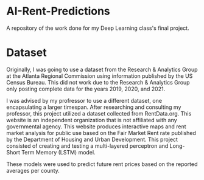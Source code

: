 # AI-Rent-Predictions
A repository of the work done for my Deep Learning class's final project.

# Dataset
Originally, I was going to use a dataset from the Research & Analytics Group at the Atlanta Regional Commission using information published by the US Census Bureau. This did not work due to the Research & Analytics Group only posting complete data for the years 2019, 2020, and 2021.

I was advised by my profressor to use a different dataset, one encapsulating a larger timespan. After researching and consulting my professor, this project utilized a dataset collected from RentData.org. This website is an
independent organization that is not affiliated with any governmental agency. This
website produces interactive maps and rent market analysis for public use based on the
Fair Market Rent rate published by the Department of Housing and Urban Development.
This project consisted of creating and testing a multi-layered perceptron and Long-Short Term Memory (LSTM) model. 

These models were used to predict future rent prices based on the reported averages per county.
